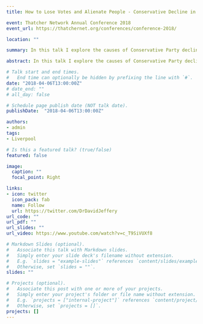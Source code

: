 ```yaml
---
title: How to Lose Votes and Alienate People - Conservative Decline in Liverpool

event: Thatcher Network Annual Conference 2018
event_url: https://thatchernet.org/conferences/conference-2018/

location: ""

summary: In this talk I explore the causes of Conservative Party decline in Liverpool, and explain why Thatcher was not the cause of this decline.

abstract: In this talk I explore the causes of Conservative Party decline in Liverpool, and explain why Thatcher was not the cause of this decline. Instead, I show why we should break up the Conservative's experience in Liverpool into three distinct phases (success, decline, irrelevance) and that Thatcher post-dated the period of decline. 

# Talk start and end times.
#   End time can optionally be hidden by prefixing the line with `#`.
date: "2018-04-06T13:00:00Z"
# date_end: ""
# all_day: false

# Schedule page publish date (NOT talk date).
publishDate:  "2018-04-06T13:00:00Z"

authors: 
- admin
tags: 
- Liverpool

# Is this a featured talk? (true/false)
featured: false

image:
  caption: ""
  focal_point: Right

links:
- icon: twitter
  icon_pack: fab
  name: Follow
  url: https://twitter.com/DrDavidJeffery
url_code: ""
url_pdf: ""
url_slides: ""
url_video: https://www.youtube.com/watch?v=c_T9SiVUXf8

# Markdown Slides (optional).
#   Associate this talk with Markdown slides.
#   Simply enter your slide deck's filename without extension.
#   E.g. `slides = "example-slides"` references `content/slides/example-slides.md`.
#   Otherwise, set `slides = ""`.
slides: ""

# Projects (optional).
#   Associate this post with one or more of your projects.
#   Simply enter your project's folder or file name without extension.
#   E.g. `projects = ["internal-project"]` references `content/project/deep-learning/index.md`.
#   Otherwise, set `projects = []`.
projects: []
---
```

